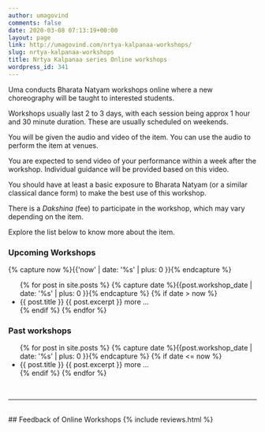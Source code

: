 ```yaml
---
author: umagovind
comments: false
date: 2020-03-08 07:13:19+00:00
layout: page
link: http://umagovind.com/nrtya-kalpanaa-workshops/
slug: nrtya-kalpanaa-workshops
title: Nrtya Kalpanaa series Online workshops
wordpress_id: 341
---
```



Uma conducts Bharata Natyam workshops online where a new choreography will be taught to interested students.   

Workshops usually last 2 to 3 days, with each session being approx 1 hour and 30 minute duration. These are usually scheduled on weekends.

You will be given the audio and video of the item. You can use the audio to perform the item at venues.

You are expected to send video of your performance within a week after the workshop. Individual guidance will be provided based on this video.

You should have at least a basic exposure to Bharata Natyam (or a similar classical dance form) to make the best use of this workshop.  

There is a _Dakshina_ (fee) to participate in the workshop, which may vary depending on the item.

Explore the list below to know more about the item.

### Upcoming Workshops

{% capture now %}{{'now' | date: '%s' | plus: 0 }}{% endcapture %}
<ul>
{% for post in site.posts %}
  {% capture date %}{{post.workshop_date | date: '%s' | plus: 0 }}{% endcapture %}
  {% if date > now %}
  <li class="workshop excerpt" onclick="location.href='{{ post.url }}'" >
    <span class="workshop-title">{{ post.title }}</span>
    {{ post.excerpt }} more ...
  </li>
  {% endif %}
{% endfor %}
</ul>

### Past workshops
<ul>
{% for post in site.posts %}
  {% capture date %}{{post.workshop_date | date: '%s' | plus: 0 }}{% endcapture %}
  {% if date <= now %}
  <li class="workshop excerpt" onclick="location.href='{{ post.url }}'" >
    <span class="workshop-title">{{ post.title }}</span>
    {{ post.excerpt }} more ...
  </li>
  {% endif %}
{% endfor %}
</ul>

<br/>

---

<br/>
## Feedback of Online Workshops
{% include reviews.html %}
